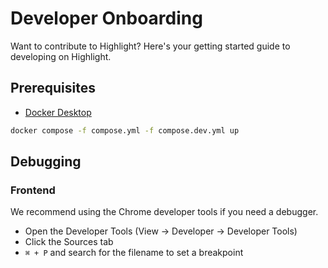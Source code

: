 # Developer Onboarding

Want to contribute to Highlight? Here's your getting started guide to developing on Highlight.

## Prerequisites

* [Docker Desktop](https://www.docker.com/products/docker-desktop/)

```bash
docker compose -f compose.yml -f compose.dev.yml up
```

## Debugging

### Frontend

We recommend using the Chrome developer tools if you need a debugger.

* Open the Developer Tools (View -> Developer -> Developer Tools)
* Click the Sources tab
* `⌘ + P` and search for the filename to set a breakpoint
